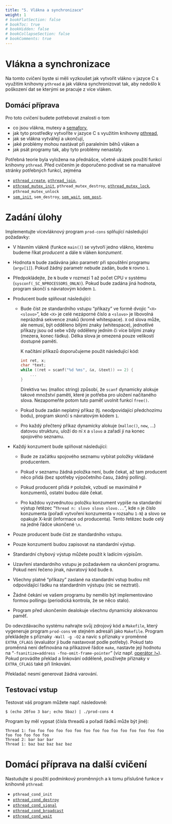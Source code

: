 ```yaml
---
title: "5. Vlákna a synchronizace"
weight: 1
# bookFlatSection: false
# bookToc: true
# bookHidden: false
# bookCollapseSection: false
# bookComments: true
---
```


# Vlákna a synchronizace
Na tomto cvičení byste si měli vyzkoušet jak vytvořit vlákno v jazyce C s
využitím knihovny `pthread` a jak vlákna synchronizovat tak, aby nedošlo k
poškození dat se kterými se pracuje z více vláken.

## Domácí příprava
Pro toto cvičení budete potřebovat znalosti o tom
- co jsou vlákna, mutexy a [semafory][1],
- jak tyto prostředky vytvoříte v jazyce C s využitím knihovny [pthread][2],
- jak se vlákna vytvářejí a ukončují,
- jaké problémy mohou nastávat při paralelním běhů vláken a
- jak psát programy tak, aby tyto problémy nenastaly.

Potřebná teorie byla vyložena na přednášce, včetně ukázek použití funkcí
knihovny `pthread`. Před cvičením je doporučeno podívat se na manuálové stránky
potřebných funkcí, zejména
- [`pthread_create`][3], [`pthread_join`][4],
- [`pthread_mutex_init`][5], `pthread_mutex_destroy`,
  [`pthread_mutex_lock`][6], `pthread_mutex_unlock`
- [`sem_init`][7], `sem_destroy`, [`sem_wait`][8], [`sem_post`][9].


[1]: http://man7.org/linux/man-pages/man7/sem_overview.7.html
[2]: http://man7.org/linux/man-pages/man7/pthreads.7.html
[3]: http://man7.org/linux/man-pages/man3/pthread_create.3.html
[4]: http://man7.org/linux/man-pages/man3/pthread_join.3.html
[5]: http://man7.org/linux/man-pages/man3/pthread_mutex_destroy.3p.html
[6]: http://man7.org/linux/man-pages/man3/pthread_mutex_lock.3p.html
[7]: http://man7.org/linux/man-pages/man3/sem_init.3.html
[8]: http://man7.org/linux/man-pages/man3/sem_wait.3.html
[9]: http://man7.org/linux/man-pages/man3/sem_post.3.html

# Zadání úlohy
Implementujte vícevláknový program `prod-cons` splňující následující požadavky:

- V hlavním vlákně (funkce `main()`) se vytvoří jedno vlákno, kterému budeme
  říkat *producent* a dále `N` vláken *konzument*.

- Hodnota `N` bude zadávána jako parametr při spouštění programu (`argv[1]`).
  Pokud žádný parametr nebude zadán, bude `N` rovno `1`.

- Předpokládejte, že `N` bude v rozmezí 1 až počet CPU v systému
  (`sysconf(_SC_NPROCESSORS_ONLN)`). Pokud bude zadána jiná hodnota, program
  skončí s návratovým kódem `1`.

- Producent bude splňovat následující:

    - Bude číst ze standardního vstupu “příkazy” ve formě dvojic “`<X>
      <slovo>`”, kde `<X>` je celé nezáporné číslo a `<slovo>` je libovolná
      neprázdná sekvence znaků (kromě whitespace). `X` od slova může, ale
      nemusí, být odděleno bílými znaky (whitespace), jednotlivé příkazy jsou
      od sebe vždy odděleny jedním či více bílými znaky (mezera, konec řádku).
      Délka slova je omezená pouze velikostí dostupné paměti.

      K načítání příkazů doporučujeme použít následující kód:
      ```C
      int ret, x;
      char *text;
      while ((ret = scanf("%d %ms", &x, &text)) == 2) {
          ...
      }
      ```
      Direktiva `%ms` (malloc string) způsobí, že `scanf` dynamicky alokuje
      takové množství paměti, které je potřeba pro uložení načítaného slova.
      Nezapomeňte potom tuto paměť uvolnit funkcí `free()`.

    - Pokud bude zadán neplatný příkaz (tj. neodpovídající předchozímu bodu),
      program skončí s návratovým kódem `1`.

    - Pro každý přečtený příkaz dynamicky alokuje (`malloc()`, `new`, …)
      datovou strukturu, uloží do ní `X` a `slovo` a zařadí jí na konec
      spojového seznamu.

- Každý konzument bude splňovat následující:

    - Bude ze začátku spojového seznamu vybírat položky vkládané producentem.

    - Pokud v seznamu žádná položka není, bude čekat, až tam producent něco
      přidá (bez spotřeby výpočetního času, žádný polling).

    - Pokud producent přidá `P` položek, vzbudí se maximálně `P` konzumentů,
      ostatní budou dále čekat.

    - Pro každou vyzvednutou položku konzument vypíše na standardní výstup
      řetězec “`Thread n: slovo slovo slovo...`”, kde `n` je číslo konzumenta
      (pořadí vytvoření konzumenta v rozsahu `1-N`) a slovo se opakuje X-krát
      (informace od producenta). Tento řetězec bude celý na jedné řádce
      ukončené `\n`.

- Pouze producent bude číst ze standardního vstupu.

- Pouze konzumenti budou zapisovat na standardní výstup.

- Standardní chybový výstup můžete použít k ladícím výpisům.

- Uzavření standardního vstupu je požadavkem na ukončení programu. Pokud není
  řečeno jinak, návratový kód bude `0`.

- Všechny platné “příkazy” zaslané na standardní vstup budou mít odpovídající
  řádku na standardním výstupu (nic se neztratí).

- Žádné čekání ve vašem programu by nemělo být implementováno formou pollingu
  (periodická kontrola, že se něco stalo).

- Program před ukončením dealokuje všechnu dynamicky alokovanou paměť.

Do odevzdávacího systému nahrajte svůj zdrojový kód a `Makefile`, který
vygeneruje program `prod-cons` ve stejném adresáři jako `Makefile`. Program
překládejte s příznaky `-Wall -g -O2` a navíc s příznaky v proměnné
`EXTRA_CFLAGS` (evaluátor ji bude nastavovat podle potřeby). Pokud tato
proměnná není definována na příkazové řádce `make`, nastavte její hodnotu na
“`-fsanitize=address -fno-omit-frame-pointer`” (viz např. [operátor `?=`][14]).
Pokud provádíte překlad a linkování odděleně, používejte příznaky v
`EXTRA_CFLAGS` také při linkování.

Překladač nesmí generovat žádná varování.

## Testovací vstup

Testovat váš program můžete např. následovně:

    $ (echo 20foo 3 bar; echo 5baz) | ./prod-cons 4

Program by měl vypsat (čísla threadů a pořadí řádků může být jiné):

	Thread 1: foo foo foo foo foo foo foo foo foo foo foo foo foo foo foo foo foo foo foo foo
	Thread 2: bar bar bar
	Thread 1: baz baz baz baz baz

# Domácí příprava na další cvičení
Nastudujte si použití podmínkový proměnných a k tomu příslušné funkce v
knihovně `pthread`:
- `pthread_cond_init`
- [`pthread_cond_destroy`][10]
- [`pthread_cond_signal`][11]
- [`pthread_cond_broadcast`][12]
- [`pthread_cond_wait`][13]

[10]: http://man7.org/linux/man-pages/man3/pthread_cond_init.3p.html
[11]: http://man7.org/linux/man-pages/man3/pthread_cond_signal.3p.html
[12]: http://man7.org/linux/man-pages/man3/pthread_cond_broadcast.3p.html
[13]: http://man7.org/linux/man-pages/man3/pthread_cond_wait.3p.html
[14]: https://www.gnu.org/software/make/manual/html_node/Flavors.html#index-conditional-variable-assignment
